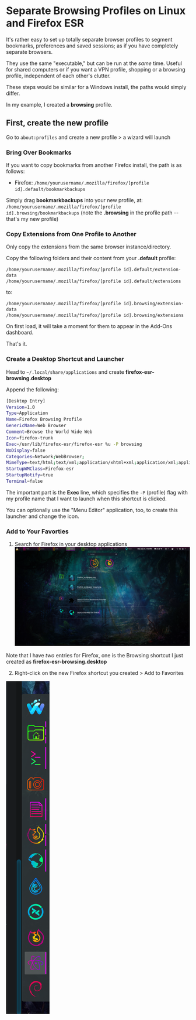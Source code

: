 # Separate Browsing Profiles on Linux and Firefox ESR

It's rather easy to set up totally separate browser profiles to segment bookmarks, preferences and saved sessions; as if you have completely separate browsers.

They use the same "executable," but can be run at the _same_ time. Useful for shared computers or if you want a VPN profile, shopping or a browsing profile, independent of each other's clutter.

These steps would be similar for a Windows install, the paths would simply differ.

In my example, I created a **browsing** profile.

## First, create the new profile

Go to `about:profiles` and create a new profile > a wizard will launch

### Bring Over Bookmarks

If you want to copy bookmarks from another Firefox install, the path is as follows:

- Firefox: `/home/yourusername/.mozilla/firefox/[profile id].default/bookmarkbackups`

Simply drag **bookmarkbackups** into your new profile, at: `/home/yourusername/.mozilla/firefox/[profile id].browsing/bookmarkbackups` (note the **.browsing** in the profile path -- that's my new profile)

### Copy Extensions from One Profile to Another

Only copy the extensions from the same browser instance/directory.

Copy the following folders and their content from your **.default** profile:

```text
/home/yourusername/.mozilla/firefox/[profile id].default/extension-data
/home/yourusername/.mozilla/firefox/[profile id].default/extensions
```

to:

```text
/home/yourusername/.mozilla/firefox/[profile id].browsing/extension-data
/home/yourusername/.mozilla/firefox/[profile id].browsing/extensions
```

On first load, it will take a moment for them to appear in the Add-Ons dashboard.

That's it.

### Create a Desktop Shortcut and Launcher

Head to `~/.local/share/applications` and create **firefox-esr-browsing.desktop**

Append the following:

```bash
[Desktop Entry]
Version=1.0
Type=Application
Name=Firefox Browsing Profile
GenericName=Web Browser
Comment=Browse the World Wide Web
Icon=firefox-trunk
Exec=/usr/lib/firefox-esr/firefox-esr %u -P browsing
NoDisplay=false
Categories=Network;WebBrowser;
MimeType=text/html;text/xml;application/xhtml+xml;application/xml;application/vnd.mozilla.xul+xml;application/rss+xml;application/rdf+xml;image/gif;image/jpeg;image/png;x-schem$
StartupWMClass=Firefox-esr
StartupNotify=true
Terminal=false
```

The important part is the **Exec** line, which specifies the `-P` (profile) flag with my profile name that I want to launch when this shortcut is clicked.

You can optionally use the "Menu Editor" application, too, to create this launcher and change the icon.

### Add to Your Favorties

1. Search for Firefox in your desktop applications
   ![Search Applications](img/firefox.png)

Note that I have _two_ entries for Firefox, one is the Browsing shortcut I just created as **firefox-esr-browsing.desktop**

2. Right-click on the new Firefox shortcut you created > Add to Favorites

![Favorites Bar](img/favorites.png)
